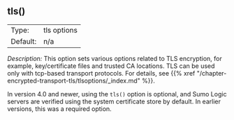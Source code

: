 ---
---
<!-- DISCLAIMER: This file is based on the syslog-ng Open Source Edition documentation https://github.com/balabit/syslog-ng-ose-guides/commit/2f4a52ee61d1ea9ad27cb4f3168b95408fddfdf2 and is used under the terms of The syslog-ng Open Source Edition Documentation License. The file has been modified by Axoflow. -->

## tls()

|          |             |
| -------- | ----------- |
| Type:    | tls options |
| Default: | n/a         |

*Description:* This option sets various options related to TLS encryption, for example, key/certificate files and trusted CA locations. TLS can be used only with tcp-based transport protocols. For details, see {{% xref "/chapter-encrypted-transport-tls/tlsoptions/_index.md" %}}.

In version 4.0 and newer, using the `tls()` option is optional, and Sumo Logic servers are verified using the system certificate store by default. In earlier versions, this was a required option.
